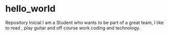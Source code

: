 # hello_world
Repository Inicial
I am a Student who wants to be part of a great team, I like to read , play guitar and off course work coding and technology.
